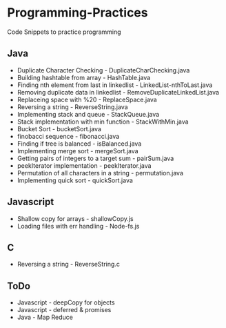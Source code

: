 Programming-Practices
=====================

Code Snippets to practice programming

Java
-----------
* Duplicate Character Checking - DuplicateCharChecking.java
* Building hashtable from array - HashTable.java
* Finding nth element from last in linkedlist - LinkedList-nthToLast.java
* Removing duplicate data in linkedlist - RemoveDuplicateLinkedList.java
* Replaceing space with %20 - ReplaceSpace.java
* Reversing a string - ReverseString.java
* Implementing stack and queue - StackQueue.java
* Stack implementation with min function - StackWithMin.java
* Bucket Sort - bucketSort.java
* finobacci sequence - fibonacci.java
* Finding if tree is balanced - isBalanced.java
* Implementing merge sort - mergeSort.java
* Getting pairs of integers to a target sum - pairSum.java
* peekIterator implementation - peekIterator.java
* Permutation of all characters in a string - permutation.java
* Implementing quick sort - quickSort.java

Javascript
----------
* Shallow copy for arrays - shallowCopy.js
* Loading files with err handling - Node-fs.js

C
----------
* Reversing a string - ReverseString.c


ToDo
----------
* Javascript - deepCopy for objects
* Javascript - deferred & promises 
* Java - Map Reduce


